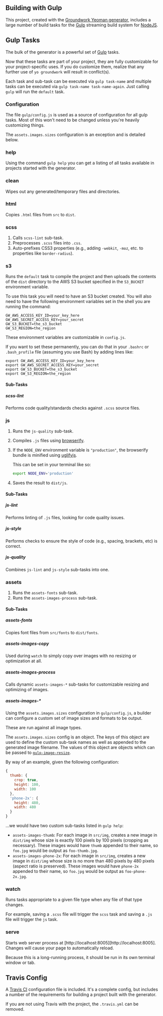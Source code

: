## Building with Gulp

This project, created with the [Groundwork Yeoman generator][generator], includes a large number of build tasks for the [Gulp][gulp] streaming build system for [NodeJS][nodejs].

## Gulp Tasks

The bulk of the generator is a powerful set of [Gulp][gulp] tasks.

Now that these tasks are part of your project, they are fully customizable for your project-specific uses. If you do customize them, realize that any further use of `yo groundwork` will result in conflict(s).

Each task and sub-task can be executed via `gulp task-name` and multiple tasks can be executed via `gulp task-name task-name-again`. Just calling `gulp` will run the `default` task.

### Configuration

The file `gulp/config.js` is used as a source of configuration for all gulp tasks. Most of this won't need to be changed unless you're heavily customizing things.

The `assets.images.sizes` configuration is an exception and is detailed below.

### help

Using the command `gulp help` you can get a listing of all tasks available in projects started with the generator.

### clean

Wipes out any generated/temporary files and directories.

### html

Copies `.html` files from `src` to `dist`.

### scss

1.  Calls `scss-lint` sub-task.
1.  Preprocesses `.scss` files into `.css`.
1.  Auto-prefixes CSS3 properties (e.g., adding `-webkit`, `-moz`, etc. to properties like `border-radius`).

### s3

Runs the `default` task to compile the project and then uploads the contents of the `dist` directory to the AWS S3 bucket specified in the `S3_BUCKET` environment variable.

To use this task you will need to have an S3 bucket created. You will also need to have the following environment variables set in the shell you are running the command:

```
GW_AWS_ACCESS_KEY_ID=your_key_here
GW_AWS_SECRET_ACCESS_KEY=your_secret
GW_S3_BUCKET=the_s3_bucket
GW_S3_REGION=the_region
```

These environment variables are customizable in `config.js`.

If you want to set these permanently, you can do that in your `.bashrc` or `.bash_profile` file (assuming you use Bash) by adding lines like:

```
export GW_AWS_ACCESS_KEY_ID=your_key_here
export GW_AWS_SECRET_ACCESS_KEY=your_secret
export GW_S3_BUCKET=the_s3_bucket
export GW_S3_REGION=the_region
```

#### Sub-Tasks

##### scss-lint

Performs code quality/standards checks against `.scss` source files.

### js

1.  Runs the `js-quality` sub-task.
1.  Compiles `.js` files using [browserify][browserify].
1.  If the `NODE_ENV` environment variable is `"production"`, the browserify bundle is minified using [uglifyjs][uglifyjs].

    This can be set in your terminal like so:

    ```bash
    export NODE_ENV='production'
    ```

1.  Saves the result to `dist/js`.

#### Sub-Tasks

##### js-lint

Performs linting of `.js` files, looking for code quality issues.

##### js-style

Performs checks to ensure the style of code (e.g., spacing, brackets, etc) is correct.

##### js-quality

Combines `js-lint` and `js-style` sub-tasks into one.

### assets

1.  Runs the `assets-fonts` sub-task.
2.  Runs the `assets-images-process` sub-task.

#### Sub-Tasks

##### assets-fonts

Copies font files from `src/fonts` to `dist/fonts`.

##### assets-images-copy

Used during `watch` to simply copy over images with no resizing or optimization at all.

##### assets-images-process

Calls dynamic `assets-images-*` sub-tasks for customizable resizing and optimizing of images.

##### assets-images-*

Using the `assets.images.sizes` configuration in `gulp/config.js`, a builder can configure a custom set of image sizes and formats to be output.

These are run against all image types.

The `assets.images.sizes` config is an object. The keys of this object are used to define the custom sub-task names as well as appended to the generated image filename. The values of this object are objects which can be passed to [`gulp-image-resize`][gulp-image-resize].

By way of an example, given the following configuration:

```javascript
{
  thumb: {
    crop: true,
    height: 100,
    width: 100
  },
  'phone-2x': {
    height: 480,
    width: 480
  }
}
```

...we would have two custom sub-tasks listed in `gulp help`:

- `assets-images-thumb`: For each image in `src/img`, creates a new image in `dist/img` whose size is exactly 100 pixels by 100 pixels (cropping as necessary). These images would have `thumb` appended to their name, so `foo.jpg` would be output as `foo-thumb.jpg`.
- `assets-images-phone-2x`: For each image in `src/img`, creates a new image in `dist/img` whose size is no more than 480 pixels by 480 pixels (aspect ratio is preserved). These images would have `phone-2x` appended to their name, so `foo.jpg` would be output as `foo-phone-2x.jpg`.

### watch

Runs tasks appropriate to a given file type when any file of that type changes.

For example, saving a `.scss` file will trigger the `scss` task and saving a `.js` file will trigger the `js` task.

### serve

Starts web server process at [http://localhost:8005][http://localhost:8005]. Changes will cause your page to automatically reload.

Because this is a long-running process, it should be run in its own terminal window or tab.

## Travis Config

A [Travis CI][travis] configuration file is included. It's a complete config, but includes a number of the requirements for building a project built with
the generator.

If you are not using Travis with the project, the `.travis.yml` can be removed.

[browserify]: http://browserify.org/
[generator]: https://github.com/thegroundwork/generator-groundwork
[gulp]: http://gulpjs.com/
[gulp-image-resize]: https://www.npmjs.org/package/gulp-image-resize
[nodejs]: http://nodejs.org
[travis]: https://travis-ci.org/
[uglifyjs]: https://github.com/mishoo/UglifyJS2/
